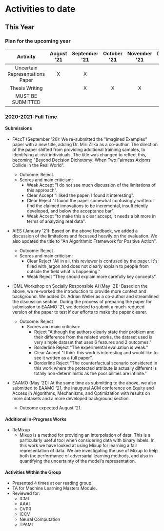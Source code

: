# Activities to date

## This Year
### Plan for the upcoming year
| Activity | August '21 | September '21 | October '21 | November '21 | December '21 | January '22 |
| :------: | :--------: | :-----------: | :---------: | :----------: | :----------: | :---------: |
| Uncertain Representations Paper | X | X |  |  |  |  |
| Thesis Writing |  | X | X | X | X |  |
| MUST BE SUBMITTED |            |               |             |              |              | X |

### 2020-2021: Full Time
#### Submissions
- FAccT (September '20): We re-submitted the "Imagined Examples" paper with a new title, adding Dr. Miri Zilka as a co-author. 
  The direction of the paper shifted from providing additional traininig samples, to identifying at-risk individuals. 
  The title was changed to reflect this, becoming "Beyond Decision Dichotomy: When Two Fairness Axioms Collide in the Real World".
   - Outcome: Reject.
   - Scores and main criticism: 
     - Weak Accept "I do not see much discussion of the limitations of this approach".
     - Clear Accept "I liked the paper; I found it interesting".
     - Clear Reject "I found the paper somewhat confusingly written. I find the claimed innovations to be incremental, insufficiently developed, and below the acceptance bar".
     - Weak Accept "to make this a clear accept, it needs a bit more in terms of analyzing real data".

- AIES (January '21): Based on the above feedback, we added a discussion of the limitations and focussed heavily on the evaluation. 
  We also updated the title to "An Algorithmic Framework for Positive Action".
  - Outcome: Reject
  - Scores and main criticism:
    - Clear Reject "All in all, this reviewer is confused by the paper. It's filled with jargon and does not clearly explain to people from outside the field what is happening."
    - Weak Reject "They should explain more carefully key concepts".

- ICML Workshop on Socially Responsible AI (May '21): Based on the above, we re-worked the introduction to provide more 
  context and background. We added Dr. Adrian Weller as a co-author and streamlined the discussion section. 
  During the process of preparing the paper for submission to EAAMO '21, we decided to submit a much-reduced version of the paper 
  to test if our efforts to make the paper clearer.
  - Outcome: Reject
    - Scores and main criticism:
      - Reject "Although the authors clearly state their problem and their difference from the related works, the dataset used is very simple dataset that uses 6 features and 2 outcomes."
      - Borderline Reject "The experimental evaluation is weak."
      - Clear Accept "I think this work is interesting and would like to see it written as a full paper".
      - Borderline Reject "The counterfactual scenario considered in this work where the protected attribute is actually different is totally non-deterministic as the possibilities are infinite."

- EAAMO (May '21): At the same time as submitting to the above, we also submitted to EAAMO '21, the inaugural ACM 
  conference on Equity and Access in Algorithms, Mechanisms, and Optimization with results on more datasets and a more developed background section.
  - Outcome expected August '21.

#### Additional In-Progress Works
- ReMixup
  - Mixup is a method for providing an interpolation of data. 
    This is a particularly useful tool when considering data with binary labels.
    In this work we have looked at using Mixup for learning a fair representation of data.
    We are investigating the use of Mixup to help both the performance of adversarial learning methods, and also in 
    quantifying the uncertainty of the model's representation.

#### Activities Within the Group
- Presented 4 times at our reading group.
- TA for Machine Learning Masters Module.
- Reviewed for:
  - ICML
  - AAAI
  - CVPR
  - ICCV
  - Neural Computation
  - TPAMI
